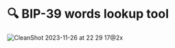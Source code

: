 # 🔍 BIP-39 words lookup tool

![CleanShot 2023-11-26 at 22 29 17@2x](https://github.com/matijaoe/bip39-words/assets/46557266/724882fc-951a-435b-9019-f15724a4696b)
